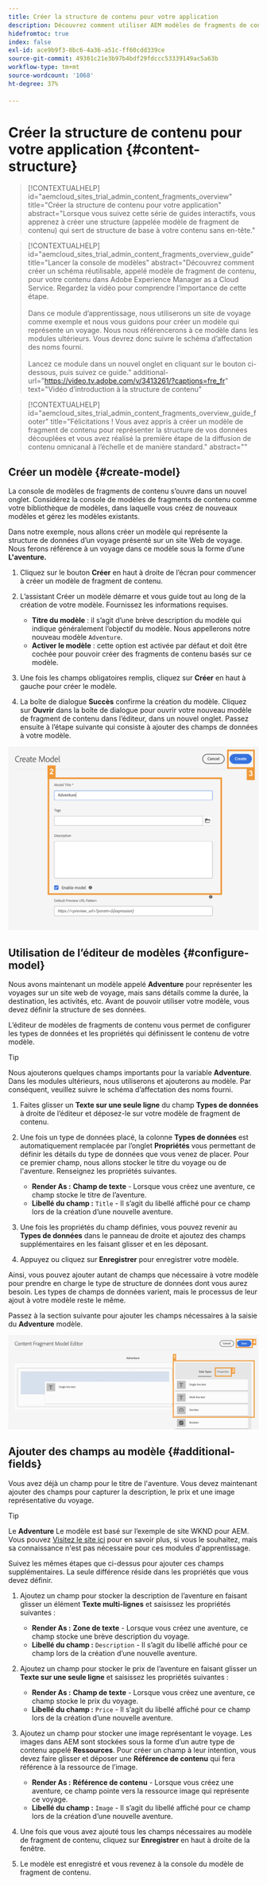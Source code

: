 ```yaml
---
title: Créer la structure de contenu pour votre application
description: Découvrez comment utiliser AEM modèles de fragments de contenu pour créer votre structure de contenu, qui sert de base à votre contenu sans interface.
hidefromtoc: true
index: false
exl-id: ace9b9f3-8bc6-4a36-a51c-ff60cdd339ce
source-git-commit: 49301c21e3b97b4bdf29fdccc53339149ac5a63b
workflow-type: tm+mt
source-wordcount: '1068'
ht-degree: 37%

---
```



# Créer la structure de contenu pour votre application {#content-structure}

>[!CONTEXTUALHELP]
>id="aemcloud_sites_trial_admin_content_fragments_overview"
>title="Créer la structure de contenu pour votre application"
>abstract="Lorsque vous suivez cette série de guides interactifs, vous apprenez à créer une structure (appelée modèle de fragment de contenu) qui sert de structure de base à votre contenu sans en-tête."

>[!CONTEXTUALHELP]
>id="aemcloud_sites_trial_admin_content_fragments_overview_guide"
>title="Lancer la console de modèles"
>abstract="Découvrez comment créer un schéma réutilisable, appelé modèle de fragment de contenu, pour votre contenu dans Adobe Experience Manager as a Cloud Service. Regardez la vidéo pour comprendre l’importance de cette étape. <br><br>Dans ce module d’apprentissage, nous utiliserons un site de voyage comme exemple et nous vous guidons pour créer un modèle qui représente un voyage. Nous nous référencerons à ce modèle dans les modules ultérieurs. Vous devrez donc suivre le schéma d’affectation des noms fourni.<br><br>Lancez ce module dans un nouvel onglet en cliquant sur le bouton ci-dessous, puis suivez ce guide."
>additional-url="https://video.tv.adobe.com/v/3413261/?captions=fre_fr" text="Vidéo d’introduction à la structure de contenu"

>[!CONTEXTUALHELP]
>id="aemcloud_sites_trial_admin_content_fragments_overview_guide_footer"
>title="Félicitations ! Vous avez appris à créer un modèle de fragment de contenu pour représenter la structure de vos données découplées et vous avez réalisé la première étape de la diffusion de contenu omnicanal à l’échelle et de manière standard."
>abstract=""

## Créer un modèle {#create-model}

La console de modèles de fragments de contenu s’ouvre dans un nouvel onglet. Considérez la console de modèles de fragments de contenu comme votre bibliothèque de modèles, dans laquelle vous créez de nouveaux modèles et gérez les modèles existants.

Dans notre exemple, nous allons créer un modèle qui représente la structure de données d’un voyage présenté sur un site Web de voyage. Nous ferons référence à un voyage dans ce modèle sous la forme d’une **L&#39;aventure.**

1. Cliquez sur le bouton **Créer** en haut à droite de l’écran pour commencer à créer un modèle de fragment de contenu.

1. L’assistant Créer un modèle démarre et vous guide tout au long de la création de votre modèle. Fournissez les informations requises.

   * **Titre du modèle** : il s’agit d’une brève description du modèle qui indique généralement l’objectif du modèle. Nous appellerons notre nouveau modèle `Adventure`.
   * **Activer le modèle** : cette option est activée par défaut et doit être cochée pour pouvoir créer des fragments de contenu basés sur ce modèle.

1. Une fois les champs obligatoires remplis, cliquez sur **Créer** en haut à gauche pour créer le modèle.

1. La boîte de dialogue **Succès** confirme la création du modèle. Cliquez sur **Ouvrir** dans la boîte de dialogue pour ouvrir votre nouveau modèle de fragment de contenu dans l’éditeur, dans un nouvel onglet. Passez ensuite à l’étape suivante qui consiste à ajouter des champs de données à votre modèle.

![Étapes 2 et 3 de la création d’un modèle de fragment de contenu.](assets/do-not-localize/create-model.png)

## Utilisation de l’éditeur de modèles {#configure-model}

Nous avons maintenant un modèle appelé **Adventure** pour représenter les voyages sur un site web de voyage, mais sans détails comme la durée, la destination, les activités, etc. Avant de pouvoir utiliser votre modèle, vous devez définir la structure de ses données.

L’éditeur de modèles de fragments de contenu vous permet de configurer les types de données et les propriétés qui définissent le contenu de votre modèle.

>[!TIP]
>
>Nous ajouterons quelques champs importants pour la variable **Adventure**. Dans les modules ultérieurs, nous utiliserons et ajouterons au modèle. Par conséquent, veuillez suivre le schéma d’affectation des noms fourni.

1. Faites glisser un **Texte sur une seule ligne** du champ **Types de données** à droite de l’éditeur et déposez-le sur votre modèle de fragment de contenu.

1. Une fois un type de données placé, la colonne **Types de données** est automatiquement remplacée par l’onglet **Propriétés** vous permettant de définir les détails du type de données que vous venez de placer. Pour ce premier champ, nous allons stocker le titre du voyage ou de l&#39;aventure. Renseignez les propriétés suivantes.

   * **Render As :** **Champ de texte** - Lorsque vous créez une aventure, ce champ stocke le titre de l’aventure.
   * **Libellé du champ :** `Title` - Il s’agit du libellé affiché pour ce champ lors de la création d’une nouvelle aventure.

1. Une fois les propriétés du champ définies, vous pouvez revenir au **Types de données** dans le panneau de droite et ajoutez des champs supplémentaires en les faisant glisser et en les déposant.

1. Appuyez ou cliquez sur **Enregistrer** pour enregistrer votre modèle.

Ainsi, vous pouvez ajouter autant de champs que nécessaire à votre modèle pour prendre en charge le type de structure de données dont vous aurez besoin. Les types de champs de données varient, mais le processus de leur ajout à votre modèle reste le même.

Passez à la section suivante pour ajouter les champs nécessaires à la saisie du **Adventure** modèle.

![Étapes 1, 2 et 3 de l’ajout de champs au modèle.](assets/do-not-localize/define-model-fields.png)

## Ajouter des champs au modèle {#additional-fields}

Vous avez déjà un champ pour le titre de l&#39;aventure. Vous devez maintenant ajouter des champs pour capturer la description, le prix et une image représentative du voyage.

>[!TIP]
>
>Le **Adventure** Le modèle est basé sur l’exemple de site WKND pour AEM. Vous pouvez [Visitez le site ici](https://wknd.site/us/en/adventures/yosemite-backpacking.html) pour en savoir plus, si vous le souhaitez, mais sa connaissance n&#39;est pas nécessaire pour ces modules d&#39;apprentissage.

Suivez les mêmes étapes que ci-dessus pour ajouter ces champs supplémentaires. La seule différence réside dans les propriétés que vous devez définir.

1. Ajoutez un champ pour stocker la description de l’aventure en faisant glisser un élément **Texte multi-lignes** et saisissez les propriétés suivantes :

   * **Render As :** **Zone de texte** - Lorsque vous créez une aventure, ce champ stocke une brève description du voyage.
   * **Libellé du champ :** `Description` - Il s’agit du libellé affiché pour ce champ lors de la création d’une nouvelle aventure.

1. Ajoutez un champ pour stocker le prix de l’aventure en faisant glisser un **Texte sur une seule ligne** et saisissez les propriétés suivantes :

   * **Render As :** **Champ de texte** - Lorsque vous créez une aventure, ce champ stocke le prix du voyage.
   * **Libellé du champ :** `Price` - Il s’agit du libellé affiché pour ce champ lors de la création d’une nouvelle aventure.

1. Ajoutez un champ pour stocker une image représentant le voyage. Les images dans AEM sont stockées sous la forme d’un autre type de contenu appelé **Ressources**. Pour créer un champ à leur intention, vous devez faire glisser et déposer une **Référence de contenu** qui fera référence à la ressource de l’image.

   * **Render As :** **Référence de contenu** - Lorsque vous créez une aventure, ce champ pointe vers la ressource image qui représente ce voyage.
   * **Libellé du champ :** `Image` - Il s’agit du libellé affiché pour ce champ lors de la création d’une nouvelle aventure.

1. Une fois que vous avez ajouté tous les champs nécessaires au modèle de fragment de contenu, cliquez sur **Enregistrer** en haut à droite de la fenêtre.

1. Le modèle est enregistré et vous revenez à la console du modèle de fragment de contenu.

